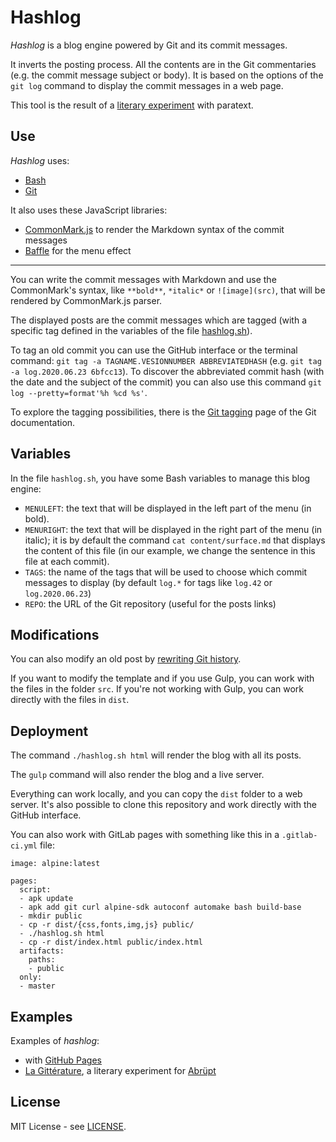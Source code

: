﻿# Hashlog

*Hashlog* is a blog engine powered by Git and its commit messages.

It inverts the posting process. All the contents are in the Git commentaries (e.g. the commit message subject or body). It is based on the options of the `git log` command to display the commit messages in a web page.

This tool is the result of a [literary experiment](https://www.cyberpoetique.org/gitterature/) with paratext.

## Use

*Hashlog* uses:

* [Bash](https://www.gnu.org/software/bash/)
* [Git](https://git-scm.com)

It also uses these JavaScript libraries:

* [CommonMark.js](https://github.com/commonmark/commonmark.js) to render the Markdown syntax of the commit messages
* [Baffle](https://github.com/camwiegert/baffle) for the menu effect

---

You can write the commit messages with Markdown and use the CommonMark's syntax, like `**bold**`, `*italic*` or `![image](src)`, that will be rendered by CommonMark.js parser.

The displayed posts are the commit messages which are tagged (with a specific tag defined in the variables of the file [hashlog.sh](hashlog.sh)).

To tag an old commit you can use the GitHub interface or the terminal command: `git tag -a TAGNAME.VESIONNUMBER ABBREVIATEDHASH` (e.g. `git tag -a log.2020.06.23 6bfcc13`). To discover the abbreviated commit hash (with the date and the subject of the commit) you can also use this command `git log --pretty=format'%h %cd %s'`.

To explore the tagging possibilities, there is the [Git tagging](https://git-scm.com/book/en/v2/Git-Basics-Tagging) page of the Git documentation.

## Variables

In the file `hashlog.sh`, you have some Bash variables to manage this blog engine:

* `MENULEFT`: the text that will be displayed in the left part of the menu (in bold).
* `MENURIGHT`: the text that will be displayed in the right part of the menu (in italic); it is by default the command `cat content/surface.md` that displays the content of this file (in our example, we change the sentence in this file at each commit).
* `TAGS`: the name of the tags that will be used to choose which commit messages to display (by default `log.*` for tags like `log.42` or `log.2020.06.23`)
* `REPO`: the URL of the Git repository (useful for the posts links)

## Modifications

You can also modify an old post by [rewriting Git history](https://git-scm.com/book/en/v2/Git-Tools-Rewriting-History).

If you want to modify the template and if you use Gulp, you can work with the files in the folder `src`. If you're not working with Gulp, you can work directly with the files in `dist`.

## Deployment

The command `./hashlog.sh html` will render the blog with all its posts.

The `gulp` command will also render the blog and a live server.

Everything can work locally, and you can copy the `dist` folder to a web server. It's also possible to clone this repository and work directly with the GitHub interface.

You can also work with GitLab pages with something like this in a `.gitlab-ci.yml` file:

```
image: alpine:latest

pages:
  script:
  - apk update
  - apk add git curl alpine-sdk autoconf automake bash build-base
  - mkdir public
  - cp -r dist/{css,fonts,img,js} public/
  - ./hashlog.sh html
  - cp -r dist/index.html public/index.html
  artifacts:
    paths:
    - public
  only:
  - master
```

## Examples

Examples of *hashlog*:

* with [GitHub Pages](https://irrealitas.github.io/hashlog/)
* [La Gittérature](https://antilivre.gitlab.io/gitterature/), a literary experiment for [Abrüpt](https://abrupt.ch/)

## License

MIT License - see [LICENSE](LICENSE.md).
